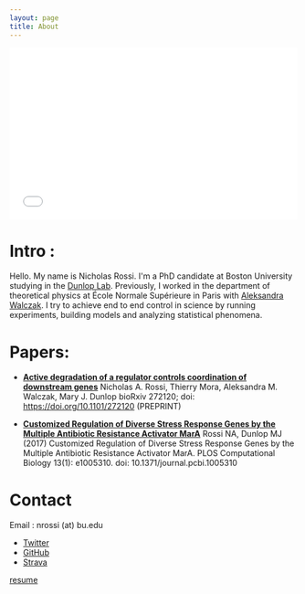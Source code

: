 ```yaml
---
layout: page
title: About
---
```

<iframe src="brand-logo/index.html" width="100%"  height="300px" frameBorder="0"></iframe>


# Intro :

Hello. My name is Nicholas Rossi. I'm a PhD candidate at Boston University studying in the <a href="http://www.dunloplab.com/">Dunlop Lab</a>. Previously, I worked in the department of theoretical physics at École Normale Supérieure in Paris with [Aleksandra Walczak](http://www.phys.ens.fr/~awalczak/). I try to achieve end to end control in science by running experiments, building models and analyzing statistical phenomena.



# Papers:
* [**Active degradation of a regulator controls coordination of downstream genes**](https://www.biorxiv.org/content/early/2018/02/26/272120)
Nicholas A. Rossi, Thierry Mora, Aleksandra M. Walczak, Mary J. Dunlop
bioRxiv 272120; doi: https://doi.org/10.1101/272120 (PREPRINT)

* [**Customized Regulation of Diverse Stress Response Genes by the Multiple Antibiotic Resistance Activator MarA**](paper_1.pdf)
Rossi NA, Dunlop MJ (2017) Customized Regulation of Diverse Stress Response Genes by the Multiple Antibiotic Resistance Activator MarA. PLOS Computational Biology 13(1): e1005310. doi: 10.1371/journal.pcbi.1005310


# Contact

Email : nrossi (at) bu.edu

- [Twitter](https://twitter.com/DivergentData)
- [GitHub](https://github.com/nicholasarossi)
- [Strava](https://www.strava.com/athletes/18746185)


[resume](resume.pdf)

